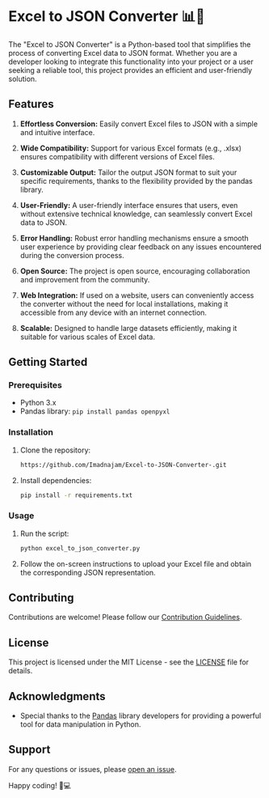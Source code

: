 # Excel to JSON Converter 📊🔀

The "Excel to JSON Converter" is a Python-based tool that simplifies the process of converting Excel data to JSON format. Whether you are a developer looking to integrate this functionality into your project or a user seeking a reliable tool, this project provides an efficient and user-friendly solution.

## Features

1. **Effortless Conversion:** Easily convert Excel files to JSON with a simple and intuitive interface.
   
2. **Wide Compatibility:** Support for various Excel formats (e.g., .xlsx) ensures compatibility with different versions of Excel files.

3. **Customizable Output:** Tailor the output JSON format to suit your specific requirements, thanks to the flexibility provided by the pandas library.

4. **User-Friendly:** A user-friendly interface ensures that users, even without extensive technical knowledge, can seamlessly convert Excel data to JSON.

5. **Error Handling:** Robust error handling mechanisms ensure a smooth user experience by providing clear feedback on any issues encountered during the conversion process.

6. **Open Source:** The project is open source, encouraging collaboration and improvement from the community.

7. **Web Integration:** If used on a website, users can conveniently access the converter without the need for local installations, making it accessible from any device with an internet connection.

8. **Scalable:** Designed to handle large datasets efficiently, making it suitable for various scales of Excel data.

## Getting Started

### Prerequisites

- Python 3.x
- Pandas library: `pip install pandas openpyxl`

### Installation

1. Clone the repository:

    ```bash
    https://github.com/Imadnajam/Excel-to-JSON-Converter-.git
    ```

2. Install dependencies:

    ```bash
    pip install -r requirements.txt
    ```

### Usage

1. Run the script:

    ```bash
    python excel_to_json_converter.py
    ```

2. Follow the on-screen instructions to upload your Excel file and obtain the corresponding JSON representation.

## Contributing

Contributions are welcome! Please follow our [Contribution Guidelines](CONTRIBUTING.md).

## License

This project is licensed under the MIT License - see the [LICENSE](LICENSE) file for details.

## Acknowledgments

- Special thanks to the [Pandas](https://pandas.pydata.org/) library developers for providing a powerful tool for data manipulation in Python.

## Support

For any questions or issues, please [open an issue](https://github.com/your-username/excel-to-json-converter/issues).

Happy coding! 🚀💻
